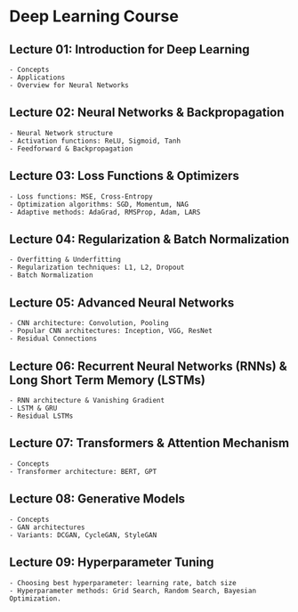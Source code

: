 # Deep Learning Course

## Lecture 01: Introduction for Deep Learning
    - Concepts
    - Applications
    - Overview for Neural Networks

## Lecture 02: Neural Networks & Backpropagation
    - Neural Network structure
    - Activation functions: ReLU, Sigmoid, Tanh
    - Feedforward & Backpropagation

## Lecture 03: Loss Functions & Optimizers
    - Loss functions: MSE, Cross-Entropy 
    - Optimization algorithms: SGD, Momentum, NAG
    - Adaptive methods: AdaGrad, RMSProp, Adam, LARS

## Lecture 04: Regularization & Batch Normalization
    - Overfitting & Underfitting
    - Regularization techniques: L1, L2, Dropout
    - Batch Normalization

## Lecture 05: Advanced Neural Networks
    - CNN architecture: Convolution, Pooling
    - Popular CNN architectures: Inception, VGG, ResNet
    - Residual Connections

## Lecture 06: Recurrent Neural Networks (RNNs) & Long Short Term Memory (LSTMs)
    - RNN architecture & Vanishing Gradient
    - LSTM & GRU
    - Residual LSTMs

## Lecture 07: Transformers & Attention Mechanism
    - Concepts
    - Transformer architecture: BERT, GPT

## Lecture 08: Generative Models
    - Concepts
    - GAN architectures
    - Variants: DCGAN, CycleGAN, StyleGAN

## Lecture 09: Hyperparameter Tuning
    - Choosing best hyperparameter: learning rate, batch size
    - Hyperparameter methods: Grid Search, Random Search, Bayesian Optimization. 